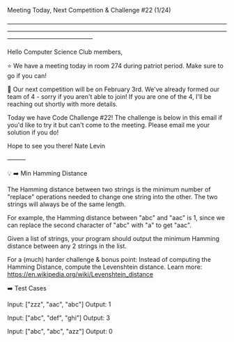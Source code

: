 Meeting Today, Next Competition & Challenge #22 (1/24)

——————————————————————————————————————————————————————————————————————————————————————

Hello Computer Science Club members,

⭐️ We have a meeting today in room 274 during patriot period.
Make sure to go if you can!

🚨 Our next competition will be on February 3rd. We've already formed our team of 4 - sorry if you aren't able to join! If you are one of the 4, I'll be reaching out shortly with more details.

Today we have Code Challenge #22! The challenge is below in this email if you'd like to try it but can't come to the meeting. Please email me your solution if you do!

Hope to see you there!
Nate Levin

———

💡 ➡️ Min Hamming Distance

The Hamming distance between two strings is the minimum number of "replace" operations needed to change one string into the other. The two strings will always be of the same length.

For example, the Hamming distance between "abc" and "aac" is 1, since we can replace the second character of "abc" with "a" to get "aac".

Given a list of strings, your program should output the minimum Hamming distance between any 2 strings in the list.

For a (much) harder challenge & bonus point: Instead of computing the Hamming Distance, compute the Levenshtein distance. Learn more: https://en.wikipedia.org/wiki/Levenshtein_distance

➡️ Test Cases

Input: ["zzz", "aac", "abc"]
Output: 1

Input: ["abc", "def", "ghi"]
Output: 3

Input: ["abc", "abc", "azz"]
Output: 0
